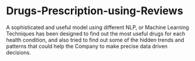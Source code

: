 # Drugs-Prescription-using-Reviews
 A sophisticated and useful model using different NLP, or Machine Learning Techniques has been designed to find out the most useful drugs for each health condition, and also tried to find out some of the hidden trends and patterns that could help the Company to make precise data driven decisions.
